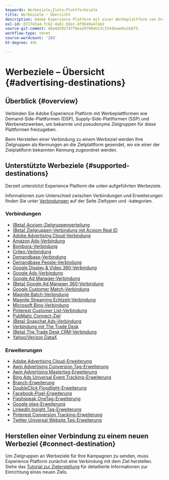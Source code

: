 ```yaml
---
keywords: Werbeziele;Ziele;Plattformziele
title: Werbeziele – Übersicht
description: Adobe Experience Platform mit einer Werbeplattform von Drittanbietern (z. B. DSP, Werbenetzwerk, SSP) verbinden und pseudonyme Zielgruppen für diese Plattformen freigeben.
exl-id: 072743a4-fc62-4a61-92ec-8f9640a47ab2
source-git-commit: d8a4d292747f8ea29709eb13c3344baadba1b6f5
workflow-type: tm+mt
source-wordcount: '283'
ht-degree: 44%

---
```


# Werbeziele – Übersicht {#advertising-destinations}

## Überblick {#overview}

Verbinden Sie Adobe Experience Platform mit Werbeplattformen wie Demand-Side-Plattformen (DSP), Supply-Side-Plattformen (SSP) und Werbenetzwerken, um bekannte und pseudonyme Zielgruppen für diese Plattformen freizugeben.

Beim Herstellen einer Verbindung zu einem Werbeziel werden Ihre Zielgruppen als Kennungen an die Zielplattform gesendet, wo sie einer der Zielplattform bekannten Kennung zugeordnet werden.

## Unterstützte Werbeziele {#supported-destinations}

Derzeit unterstützt Experience Platform die unten aufgeführten Werbeziele.

Informationen zum Unterschied zwischen Verbindungen und Erweiterungen finden Sie unter [Verbindungen](../../destination-types.md#connections) auf der Seite Zieltypen und -kategorien.

### Verbindungen

* [(Beta) Acxiom-Zielgruppenverteilung](acxiom-audience-connection.md)
* [(Beta) Zielgruppen-Verbindung mit Acxiom Real ID](acxiom-real-id-audience-connection.md)
* [Adobe Advertising Cloud-Verbindung](adobe-advertising-cloud-connection.md)
* [Amazon Ads-Verbindung](amazon-ads.md)
* [Bombora-Verbindung](bombora.md)
* [Criteo-Verbindung](criteo.md)
* [Demandbase-Verbindung](demandbase.md)
* [Demandbase People-Verbindung](demandbase-people.md)
* [Google Display &amp; Video 360-Verbindung](google-dv360.md)
* [Google Ads-Verbindung](google-ads-destination.md)
* [Google Ad Manager-Verbindung](google-ad-manager.md)
* [(Beta) Google Ad Manager 360-Verbindung](google-ad-manager-360-connection.md)
* [Google Customer Match-Verbindung](google-customer-match.md)
* [Magnite Batch-Verbindung](magnite-batch.md)
* [Magnite Streaming Echtzeit-Verbindung](magnite-streaming.md)
* [Microsoft Bing-Verbindung](bing.md)
* [Pinterest Customer List-Verbindung](pinterest.md)
* [PubMatic Connect-Ziel](pubmatic.md)
* [(Beta) Snapchat Ads-Verbindung](snap-inc.md)
* [Verbindung mit The Trade Desk](tradedesk.md)
* [(Beta) The Trade Desk CRM-Verbindung ](tradedesk-emails.md)
* [Yahoo/Verizon DataX](datax.md)

### Erweiterungen

* [Adobe Advertising Cloud-Erweiterung](adobe-advertising-cloud.md)
* [Awin Advertising Conversion Tag-Erweiterung](awin-conversiontag.md)
* [Awin Advertising Mastertag-Erweiterung](awin-mastertag.md)
* [Bing Ads Universal Event Tracking-Erweiterung](bing-ads.md)
* [Branch-Erweiterung](branch.md)
* [DoubleClick Floodlight-Erweiterung](doubleclick-floodlight.md)
* [Facebook-Pixel-Erweiterung](facebook-pixel.md)
* [Flashspeak OneTag-Erweiterung](flashtalking.md)
* [Google gtag-Erweiterung](gtag-advertising.md)
* [LinkedIn Insight Tag-Erweiterung](linkedin.md)
* [Pinterest Conversion Tracking-Erweiterung](pinterest-extension.md)
* [Twitter Universal Website Tag-Erweiterung](twitter-uwt.md)

## Herstellen einer Verbindung zu einem neuen Werbeziel {#connect-destination}

Um Zielgruppen an Werbeziele für Ihre Kampagnen zu senden, muss Experience Platform zunächst eine Verbindung mit dem Ziel herstellen. Siehe das [Tutorial zur Zielerstellung](../../ui/connect-destination.md) für detaillierte Informationen zur Einrichtung eines neuen Ziels.
